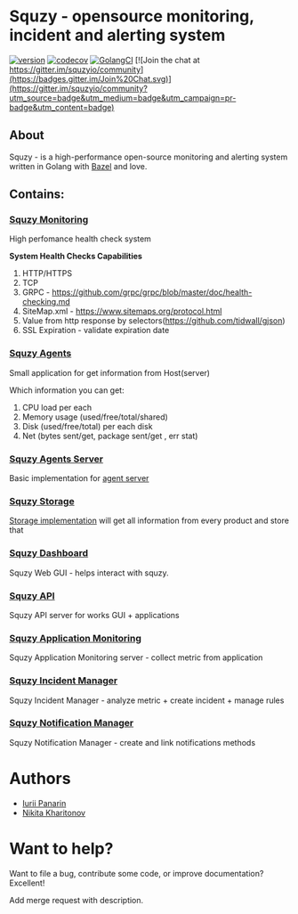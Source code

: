 # Squzy - opensource monitoring, incident and alerting system

[![version](https://img.shields.io/github/v/release/squzy/squzy.svg)](https://github.com/squzy/squzy)
[![codecov](https://codecov.io/gh/squzy/squzy/branch/develop/graph/badge.svg)](https://codecov.io/gh/squzy/squzy)
[![GolangCI](https://golangci.com/badges/github.com/squzy/golangci-lint.svg)](https://golangci.com)
[![Join the chat at https://gitter.im/squzyio/community](https://badges.gitter.im/Join%20Chat.svg)](https://gitter.im/squzyio/community?utm_source=badge&utm_medium=badge&utm_campaign=pr-badge&utm_content=badge)

## About

Squzy - is a high-performance open-source monitoring and alerting system written in Golang with [Bazel](https://bazel.build/) and love.

## Contains:

### [Squzy Monitoring](https://github.com/squzy/squzy/tree/develop/apps/squzy_monitoring)

High perfomance health check system

**System Health Checks Capabilities**
1) HTTP/HTTPS
2) TCP
3) GRPC - https://github.com/grpc/grpc/blob/master/doc/health-checking.md
4) SiteMap.xml - https://www.sitemaps.org/protocol.html
5) Value from http response by selectors(https://github.com/tidwall/gjson)
6) SSL Expiration - validate expiration date

### [Squzy Agents](https://github.com/squzy/squzy/tree/develop/apps/agent_client)

Small application for get information from Host(server)

Which information you can get:
1. CPU load per each
2. Memory usage (used/free/total/shared)
3. Disk (used/free/total) per each disk
4. Net (bytes sent/get, package sent/get , err stat)

### [Squzy Agents Server](https://github.com/squzy/squzy/tree/develop/apps/squzy_agent_server)

Basic implementation for [agent server](https://github.com/squzy/squzy_proto/blob/master/proto/v1/squzy_agent_server.proto#L10)

### [Squzy Storage](https://github.com/squzy/squzy/tree/develop/apps/squzy_storage)

[Storage implementation](https://github.com/squzy/squzy_proto/blob/master/proto/v1/squzy_storage.proto#L13) will get all information from every product and store that

### [Squzy Dashboard](https://github.com/squzy/squzy-dashboard)

Squzy Web GUI - helps interact with squzy.

### [Squzy API](https://github.com/squzy/squzy/tree/develop/apps/squzy_api)

Squzy API server for works GUI + applications

### [Squzy Application Monitoring](https://github.com/squzy/squzy/tree/develop/apps/squzy_application_monitoring)

Squzy Application Monitoring server - collect metric from application

### [Squzy Incident Manager](https://github.com/squzy/squzy/tree/develop/apps/squzy_incident)

Squzy Incident Manager  - analyze metric + create incident + manage rules

### [Squzy Notification Manager](https://github.com/squzy/squzy/tree/develop/apps/squzy_notification)

Squzy Notification Manager  - create and link notifications methods

# Authors
- [Iurii Panarin](https://github.com/PxyUp)
- [Nikita Kharitonov](https://github.com/DreamAndDrum)

# Want to help?
Want to file a bug, contribute some code, or improve documentation? Excellent!

Add merge request with description.
